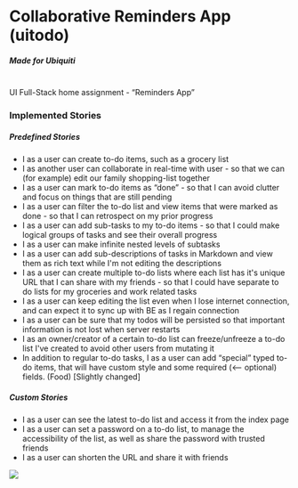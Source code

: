 # Collaborative Reminders App (uitodo)
##### Made for Ubiquiti  

\
UI Full-Stack home assignment - “Reminders App”
### Implemented Stories
##### Predefined Stories
*  I as a user can create to-do items, such as a grocery list
*  I as another user can collaborate in real-time with user - so that we can (for example) edit our family shopping-list together
*  I as a user can mark to-do items as “done” - so that I can avoid clutter and focus on things that are still pending
*  I as a user can filter the to-do list and view items that were marked as done - so that I can retrospect on my prior progress
*  I as a user can add sub-tasks to my to-do items - so that I could make logical groups of tasks and see their overall progress
*  I as a user can make infinite nested levels of subtasks
*  I as a user can add sub-descriptions of tasks in Markdown and view them as rich text while I'm not editing the descriptions
*  I as a user can create multiple to-do lists where each list has it's unique URL that I can share with my friends - so that I could have separate to do lists for my groceries and work related tasks
*  I as a user can keep editing the list even when I lose internet connection, and can expect it to sync up with BE as I regain connection
*  I as a user can be sure that my todos will be persisted so that important information is not lost when server restarts
*  I as an owner/creator of a certain to-do list can freeze/unfreeze a to-do list I've created to avoid other users from mutating it
*  In addition to regular to-do tasks, I as a user can add “special” typed to-do items, that will have custom style and some required (<-- optional) fields. (Food) [Slightly changed]

##### Custom Stories
*  I as a user can see the latest to-do list and access it from the index page
*  I as a user can set a password on a to-do list, to manage the accessibility of the list, as well as share the password with trusted friends
*  I as a user can shorten the URL and share it with friends

![](https://github.com/AlanoxSwe/collaborative-reminders-app/blob/main/preview.gif)
